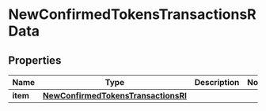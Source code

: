 

# NewConfirmedTokensTransactionsRData


## Properties

Name | Type | Description | Notes
------------ | ------------- | ------------- | -------------
**item** | [**NewConfirmedTokensTransactionsRI**](NewConfirmedTokensTransactionsRI.md) |  | 



